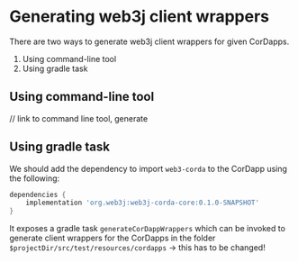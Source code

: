 Generating web3j client wrappers
================================

There are two ways to generate web3j client wrappers for given CorDapps.

1. Using command-line tool
2. Using gradle task

## Using command-line tool

// link to command line tool, generate

## Using gradle task

We should add the dependency to import `web3-corda` to the CorDapp using the following:

```groovy
dependencies {
    implementation 'org.web3j:web3j-corda-core:0.1.0-SNAPSHOT'
}
```

It exposes a gradle task `generateCorDappWrappers` which can be invoked to generate client wrappers for the CorDapps 
in the folder `$projectDir/src/test/resources/cordapps` -> this has to be changed!
